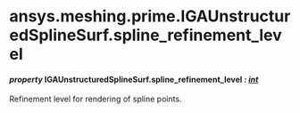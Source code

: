 # ansys.meshing.prime.IGAUnstructuredSplineSurf.spline_refinement_level

<a id="ansys.meshing.prime.IGAUnstructuredSplineSurf.spline_refinement_level"></a>

#### *property* IGAUnstructuredSplineSurf.spline_refinement_level *: [int](https://docs.python.org/3.11/library/functions.html#int)*

Refinement level for rendering of spline points.

<!-- !! processed by numpydoc !! -->
